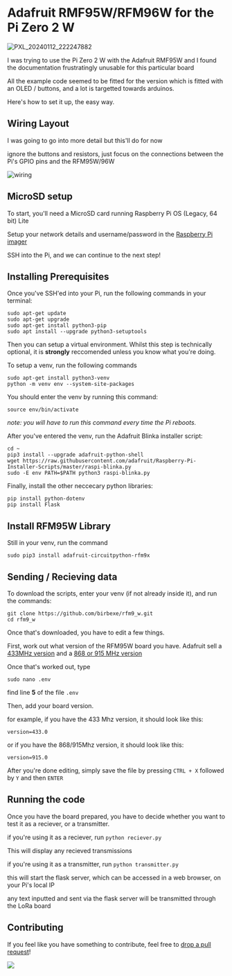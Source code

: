 # Adafruit RMF95W/RFM96W for the Pi Zero 2 W

![PXL_20240112_222247882](https://github.com/BirbEXE/rmf95w/assets/60234159/dbab0cc5-a32c-4701-ab87-37a2f59195c5)

I was trying to use the Pi Zero 2 W with the Adafruit RMF95W and I found the documentation frustratingly unusable for this particular board

All the example code seemed to be fitted for the version which is fitted with an OLED / buttons, and a lot is targetted towards arduinos.

Here's how to set it up, the easy way.

## Wiring Layout

I was going to go into more detail but this'll do for now

ignore the buttons and resistors, just focus on the connections between the Pi's GPIO pins and the RFM95W/96W

![wiring](https://cdn-learn.adafruit.com/assets/assets/000/091/522/original/raspberry_pi_rfm9x_bb_2.png)

## MicroSD setup

To start, you'll need a MicroSD card running Raspberry Pi OS (Legacy, 64 bit) Lite

Setup your network details and username/password in the [Raspberry Pi imager](https://downloads.raspberrypi.org/imager/imager_latest.exe)

SSH into the Pi, and we can continue to the next step!

## Installing Prerequisites

Once you've SSH'ed into your Pi, run the following commands in your terminal:

```
sudo apt-get update
sudo apt-get upgrade
sudo apt-get install python3-pip
sudo apt install --upgrade python3-setuptools
```

Then you can setup a virtual environment. Whilst this step is technically optional, it is **strongly** reccomended unless you know what you're doing.

To setup a venv, run the following commands

```
sudo apt-get install python3-venv
python -m venv env --system-site-packages
```

You should enter the venv by running this command:

```
source env/bin/activate
```

*note: you will have to run this command every time the Pi reboots.*

After you've entered the venv, run the Adafruit Blinka installer script:

```
cd ~
pip3 install --upgrade adafruit-python-shell
wget https://raw.githubusercontent.com/adafruit/Raspberry-Pi-Installer-Scripts/master/raspi-blinka.py
sudo -E env PATH=$PATH python3 raspi-blinka.py
```

Finally, install the other neccecary python libraries:

```
pip install python-dotenv
pip install Flask
```

## Install RFM95W Library

Still in your venv, run the command

```
sudo pip3 install adafruit-circuitpython-rfm9x
```

## Sending / Recieving data

To download the scripts, enter your venv (if not already inside it), and run the commands:

```
git clone https://github.com/birbexe/rfm9_w.git
cd rfm9_w
```

Once that's downloaded, you have to edit a few things.

First, work out what version of the RFM95W board you have. Adafruit sell a [433MHz version](https://www.adafruit.com/product/3073) and a [868 or 915 MHz version](https://www.adafruit.com/product/3072)

Once that's worked out, type

```
sudo nano .env
```

find line **5** of the file `.env`

Then, add your board version.

for example, if you have the 433 Mhz version, it should look like this:

```
version=433.0
```

or if you have the 868/915Mhz version, it should look like this:

```
version=915.0
```

After you're done editing, simply save the file by pressing `CTRL + X` followed by `Y` and then `ENTER`

## Running the code

Once you have the board prepared, you have to decide whether you want to test it as a reciever, or a transmitter.

if you're using it as a reciever, run `python reciever.py`

This will display any recieved transmissions

if you're using it as a transmitter, run `python transmitter.py`

this will start the flask server, which can be accessed in a web browser, on your Pi's local IP

any text inputted and sent via the flask server will be transmitted through the LoRa board

## Contributing

If you feel like you have something to contribute, feel free to [drop a pull request](https://github.com/BirbEXE/rmf95w/pulls)!

<a href="https://github.com/birbexe/rmf95w/graphs/contributors">
  <img src="https://contrib.rocks/image?repo=birbexe/rmf95w" />
</a>
